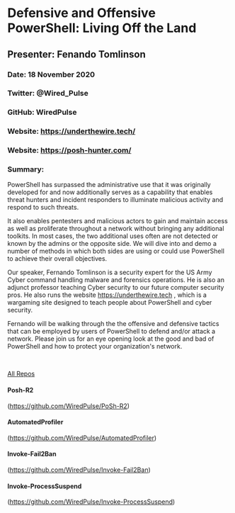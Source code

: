 # Defensive and Offensive PowerShell: Living Off the Land
## Presenter: Fenando Tomlinson
### Date: 18 November 2020
### Twitter: @Wired_Pulse
### GitHub: WiredPulse
### Website: https://underthewire.tech/
### Website: https://posh-hunter.com/
### Summary:
PowerShell has surpassed the administrative use that it was originally developed for and now additionally serves as a capability that enables threat hunters and incident responders to illuminate malicious activity and respond to such threats.

It also enables pentesters and malicious actors to gain and maintain access as well as proliferate throughout a network without bringing any additional toolkits. In most cases, the two additional uses often are not detected or known by the admins or the opposite side. We will dive into and demo a number of methods in which both sides are using or could use PowerShell to achieve their overall objectives.

Our speaker, Fernando Tomlinson is a security expert for the US Army Cyber command handling malware and forensics operations.
He is also an adjunct professor teaching Cyber security to our future computer security pros.
He also runs the website https://underthewire.tech , which is a wargaming site designed to teach people about PowerShell and cyber security. 

Fernando will be walking through the the offensive and defensive tactics that can be employed by users of PowerShell to defend and/or attack a network. Please join us for an eye opening look at the good and bad of PowerShell and how to protect your organization's network.

&nbsp;
&nbsp;

[All Repos](https://github.com/WiredPulse?tab=repositories)

#### Posh-R2
(https://github.com/WiredPulse/PoSh-R2)

#### AutomatedProfiler
(https://github.com/WiredPulse/AutomatedProfiler)

#### Invoke-Fail2Ban
(https://github.com/WiredPulse/Invoke-Fail2Ban)

#### Invoke-ProcessSuspend
(https://github.com/WiredPulse/Invoke-ProcessSuspend)